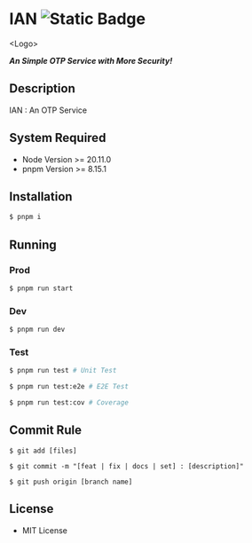 # IAN ![Static Badge](https://img.shields.io/badge/version-0.0.1-white?style=flat-square&label=version&labelColor=424ca6&color=000000)

<p style="text-align: center;">

\<Logo>

***An Simple OTP Service with More Security!***

</p>

## Description

IAN : An OTP Service

## System Required

- Node Version >= 20.11.0
- pnpm Version >= 8.15.1

## Installation

```bash
$ pnpm i
```

## Running

### Prod
```bash
$ pnpm run start
```

### Dev

```bash
$ pnpm run dev
```

### Test

```bash
$ pnpm run test # Unit Test

$ pnpm run test:e2e # E2E Test

$ pnpm run test:cov # Coverage
```

## Commit Rule

```
$ git add [files]

$ git commit -m "[feat | fix | docs | set] : [description]"

$ git push origin [branch name]
```

## License

- MIT License
